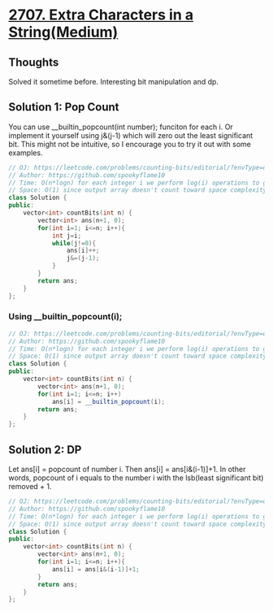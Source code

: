 # [2707. Extra Characters in a String(Medium)](https://leetcode.com/problems/counting-bits/description/?envType=daily-question&envId=2023-09-01)

## Thoughts 
Solved it sometime before. Interesting bit manipulation and dp.
## Solution 1: Pop Count
You can use __builtin_popcount(int number); funciton for each i. Or implement it yourself using j&(j-1) which will zero out the least significant bit. This might not be intuitive, so I encourage you to try it out with some examples.
```cpp
// OJ: https://leetcode.com/problems/counting-bits/editorial/?envType=daily-question&envId=2023-09-01
// Author: https://github.com/spookyflame10
// Time: O(n*logn) for each integer i we perform log(i) operations to get bit count
// Space: O(1) since output array doesn't count toward space complexity.
class Solution {
public:
    vector<int> countBits(int n) {
        vector<int> ans(n+1, 0);
        for(int i=1; i<=n; i++){
            int j=i;
            while(j!=0){
                ans[i]++;
                j&=(j-1);
            }
        }
        return ans;
    }
};
```
### Using __builtin_popcount(i);
```cpp
// OJ: https://leetcode.com/problems/counting-bits/editorial/?envType=daily-question&envId=2023-09-01
// Author: https://github.com/spookyflame10
// Time: O(n*logn) for each integer i we perform log(i) operations to get bit count
// Space: O(1) since output array doesn't count toward space complexity.
class Solution {
public:
    vector<int> countBits(int n) {
        vector<int> ans(n+1, 0);
        for(int i=1; i<=n; i++)
            ans[i] = __builtin_popcount(i);
        return ans;
    }
};
```
## Solution 2: DP
Let ans[i] = popcount of number i. Then ans[i] = ans[i&(i-1)]+1. In other words, popcount of i equals to the number i with the lsb(least significant bit) removed + 1.
```cpp
// OJ: https://leetcode.com/problems/counting-bits/editorial/?envType=daily-question&envId=2023-09-01
// Author: https://github.com/spookyflame10
// Time: O(n*logn) for each integer i we perform log(i) operations to get bit count
// Space: O(1) since output array doesn't count toward space complexity.
class Solution {
public:
    vector<int> countBits(int n) {
        vector<int> ans(n+1, 0);
        for(int i=1; i<=n; i++){
            ans[i] = ans[i&(i-1)]+1;
        }
        return ans;
    }
};
```